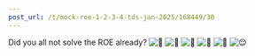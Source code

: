 ```yaml
---
post_url: /t/mock-roe-1-2-3-4-tds-jan-2025/168449/30
---
```

Did you all not solve the ROE already? ![:thinking:](https://emoji.discourse-cdn.com/google/thinking.png?v=12 ":thinking:") ![:thinking:](https://emoji.discourse-cdn.com/google/thinking.png?v=12 ":thinking:") ![:thinking:](https://emoji.discourse-cdn.com/google/thinking.png?v=12 ":thinking:") ![:thinking:](https://emoji.discourse-cdn.com/google/thinking.png?v=12 ":thinking:") ![:thinking:](https://emoji.discourse-cdn.com/google/thinking.png?v=12 ":thinking:") ![:relieved:](https://emoji.discourse-cdn.com/google/relieved.png?v=12 ":relieved:")